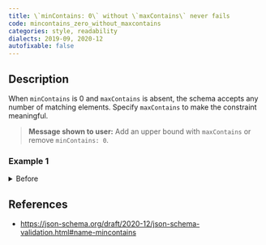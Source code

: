 ```yaml
---
title: \`minContains: 0\` without \`maxContains\` never fails
code: mincontains_zero_without_maxcontains
categories: style, readability
dialects: 2019-09, 2020-12
autofixable: false
---
```


## Description
When `minContains` is 0 and `maxContains` is absent, the schema accepts any number of matching elements. Specify `maxContains` to make the constraint meaningful.

> **Message shown to user:**
> Add an upper bound with `maxContains` or remove `minContains: 0`.

### Example 1
<details><summary>Before</summary>

```json
{
  "$schema": "https://json-schema.org/draft/2020-12/schema",
  "type": "array",
  "minContains": 0,
  "contains": {
    "type": "number"
  }
}
```
</details>

## References
* <https://json-schema.org/draft/2020-12/json-schema-validation.html#name-mincontains>
